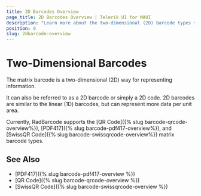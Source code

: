 ```yaml
---
title: 2D Barcodes Overview
page_title: 2D Barcodes Overview | Telerik UI for MAUI
description: "Learn more about the two-dimensional (2D) barcode types supported by the Telerik UI for MAUI Barcode."
position: 0
slug: 2dbarcode-overview
---
```


# Two-Dimensional Barcodes

The matrix barcode is a two-dimensional (2D) way for representing information.

It can also be referred to as a 2D barcode or simply a 2D code. 2D barcodes are similar to the linear (1D) barcodes, but can represent more data per unit area.

Currently, RadBarcode supports the [QR Code]({% slug barcode-qrcode-overview%}), [PDF417]({% slug barcode-pdf417-overview%}), and [SwissQR Code]({% slug barcode-swissqrcode-overview%}) matrix barcode types.

## See Also

* [PDF417]({% slug barcode-pdf417-overview %})
* [QR Code]({% slug barcode-qrcode-overview %})
* [SwissQR Code]({% slug barcode-swissqrcode-overview %})
